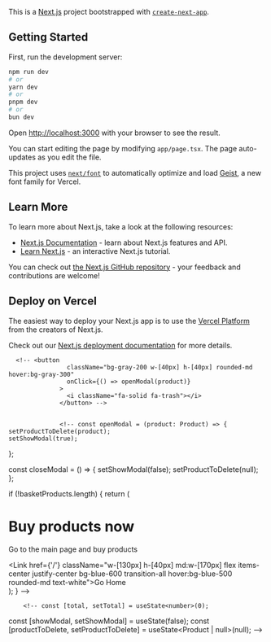 This is a [Next.js](https://nextjs.org) project bootstrapped with [`create-next-app`](https://nextjs.org/docs/app/api-reference/cli/create-next-app).

## Getting Started

First, run the development server:

```bash
npm run dev
# or
yarn dev
# or
pnpm dev
# or
bun dev
```

Open [http://localhost:3000](http://localhost:3000) with your browser to see the result.

You can start editing the page by modifying `app/page.tsx`. The page auto-updates as you edit the file.

This project uses [`next/font`](https://nextjs.org/docs/app/building-your-application/optimizing/fonts) to automatically optimize and load [Geist](https://vercel.com/font), a new font family for Vercel.

## Learn More

To learn more about Next.js, take a look at the following resources:

- [Next.js Documentation](https://nextjs.org/docs) - learn about Next.js features and API.
- [Learn Next.js](https://nextjs.org/learn) - an interactive Next.js tutorial.

You can check out [the Next.js GitHub repository](https://github.com/vercel/next.js) - your feedback and contributions are welcome!

## Deploy on Vercel

The easiest way to deploy your Next.js app is to use the [Vercel Platform](https://vercel.com/new?utm_medium=default-template&filter=next.js&utm_source=create-next-app&utm_campaign=create-next-app-readme) from the creators of Next.js.

Check out our [Next.js deployment documentation](https://nextjs.org/docs/app/building-your-application/deploying) for more details.



<!-- <div className="flex items-center gap-2">
                <button
                  className="bg-gray-200 w-[40px] h-[40px] rounded-md hover:bg-gray-300"
                  onClick={() => handleQuantityChange(product.price, false)}
                >
                  -
                </button>
                <span>{quantities[product.price]}</span>
                <button
                  className="bg-gray-200 w-[40px] h-[40px] rounded-md hover:bg-gray-300"
                  onClick={() => handleQuantityChange(product.brand_id, true)}
                >
                  +
                </button>
              </div> -->


<!-- {showModal && (
        <div className="fixed inset-0 bg-black bg-opacity-50 flex items-center justify-center z-50">
          <div className="bg-white p-5 rounded-lg shadow-lg">
            <h2 className="text-lg font-sans mb-4">Are you sure you want to delete this product?</h2>
            <div className="flex justify-end gap-2">
              <button
                className="bg-gray-200 hover:bg-gray-300 text-black px-4 py-2 rounded-md"
                onClick={closeModal}
              >
                No
              </button>
              <button
                className="bg-red-600 hover:bg-red-500 text-white px-4 py-2 rounded-md"
                onClick={() => {
                  if (productToDelete) {
                    deleteProduct(productToDelete.product_id.toString());
                  }
                  closeModal();
                }}
              >
                Yes
              </button>
            </div>
          </div>
        </div>
      )} -->


      <!-- <button
                    className="bg-gray-200 w-[40px] h-[40px] rounded-md hover:bg-gray-300"
                    onClick={() => openModal(product)}
                  >
                    <i className="fa-solid fa-trash"></i>
                  </button> -->


                  <!-- const openModal = (product: Product) => {
    setProductToDelete(product);
    setShowModal(true);
  };

  const closeModal = () => {
    setShowModal(false);
    setProductToDelete(null);
  };

  if (!basketProducts.length) {
    return (
      <div>
        <div className="flex flex-col items-center gap-3 lg:gap-4">
          <h1 className="text-[20px] font-bold md:text-[25px]">Buy products now</h1>
          <p className="md:text-[15px]">Go to the main page and buy products</p>
          <Link href={'/'} className="w-[130px] h-[40px] md:w-[170px] flex items-center justify-center bg-blue-600 transition-all hover:bg-blue-500 rounded-md text-white">Go Home</Link>
        </div>
      </div>
    );
  } -->

  <!-- const deleteProduct = async (cardId: string) => {
    const token = localStorage.getItem('access_token');
    try {
      const response = await fetch(`https://texnoark.ilyosbekdev.uz/carts/delete/${cardId}`, {
        method: 'DELETE',
        headers: {
          'Content-Type': 'application/json',
          Authorization: `Bearer ${token}`,
        },
      });

      if (!response.ok) {
        throw new Error('Something went wrong');
      }

      const data = await response.json();
      console.log('Product deleted successfully:', data);
      getCart();
    } catch (error) {
      console.error('Error deleting product:', error);
    }
  }; -->


  <!-- <div className="mt-5 bg-gray-100 p-10 rounded-md shadow-md w-full max-w-sm ml-auto">
          <h2 className="font-bold text-xl mb-2">Order Summary</h2>
          <p className="text-gray-600">Delivery: <strong>Free</strong></p>
          <p className="text-lg font-bold">Total: {total.toLocaleString()} uzs</p>
          <button className="w-full bg-blue-600 hover:bg-blue-500 text-white py-2 rounded-md mt-3">Buy Now</button>
        </div> -->


        <!-- const [total, setTotal] = useState<number>(0);
  const [showModal, setShowModal] = useState(false);
  const [productToDelete, setProductToDelete] = useState<Product | null>(null); -->

  <!-- const handleQuantityChange = (id: number, increment: boolean) => {
    setQuantities((prev) => {
      const currentQuantity = prev[id] ?? 1;
      const newQuantities = { ...prev };
      newQuantities[id] = increment ? currentQuantity + 1 : Math.max(currentQuantity - 1, 1);
      return newQuantities;
    });
  }; -->
  <!-- const [quantities, setQuantities] = useState<Record<number, number>>({}); -->
<!-- 
   useEffect(() => {
    const newTotal = basketProducts.reduce((acc, product) => {
      const quantity = quantities[product.brand_id] ?? 1;
      return acc + Number(product.product_id?.price || 0) * quantity;
    }, 0);
    setTotal(newTotal);
  }, [quantities, basketProducts]); -->
